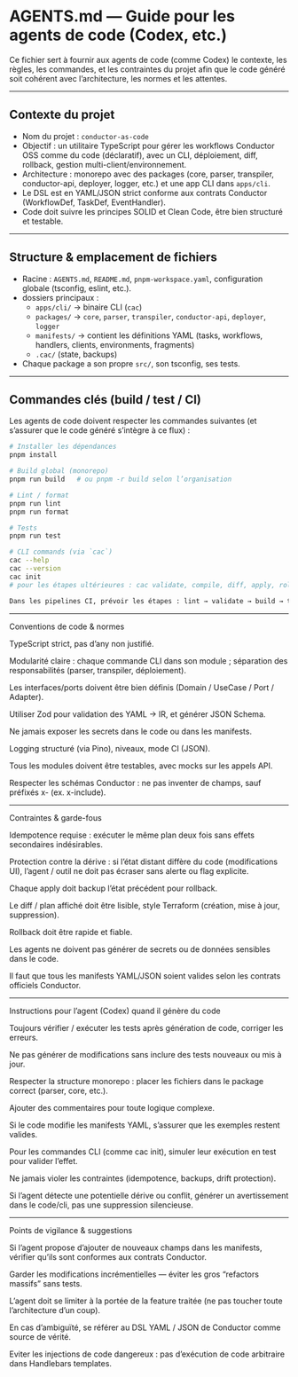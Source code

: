 # AGENTS.md — Guide pour les agents de code (Codex, etc.)

Ce fichier sert à fournir aux agents de code (comme Codex) le contexte, les règles, les commandes, et les contraintes du projet afin que le code généré soit cohérent avec l’architecture, les normes et les attentes.

---

## Contexte du projet

- Nom du projet : `conductor-as-code`  
- Objectif : un utilitaire TypeScript pour gérer les workflows Conductor OSS comme du code (déclaratif), avec un CLI, déploiement, diff, rollback, gestion multi-client/environnement.  
- Architecture : monorepo avec des packages (core, parser, transpiler, conductor-api, deployer, logger, etc.) et une app CLI dans `apps/cli`.  
- Le DSL est en YAML/JSON strict conforme aux contrats Conductor (WorkflowDef, TaskDef, EventHandler).  
- Code doit suivre les principes SOLID et Clean Code, être bien structuré et testable.

---

## Structure & emplacement de fichiers

- Racine : `AGENTS.md`, `README.md`, `pnpm-workspace.yaml`, configuration globale (tsconfig, eslint, etc.).  
- dossiers principaux :  
  - `apps/cli/` → binaire CLI (`cac`)  
  - `packages/` → `core`, `parser`, `transpiler`, `conductor-api`, `deployer`, `logger`  
  - `manifests/` → contient les définitions YAML (tasks, workflows, handlers, clients, environments, fragments)  
  - `.cac/` (state, backups)  
- Chaque package a son propre `src/`, son tsconfig, ses tests.

---

## Commandes clés (build / test / CI)

Les agents de code doivent respecter les commandes suivantes (et s’assurer que le code généré s’intègre à ce flux) :

```bash
# Installer les dépendances
pnpm install

# Build global (monorepo)
pnpm run build   # ou pnpm -r build selon l’organisation

# Lint / format
pnpm run lint
pnpm run format

# Tests
pnpm run test

# CLI commands (via `cac`)
cac --help
cac --version
cac init
# pour les étapes ultérieures : cac validate, compile, diff, apply, rollback, etc.

Dans les pipelines CI, prévoir les étapes : lint → validate → build → test → plan/apply.
```

---

Conventions de code & normes

TypeScript strict, pas d’any non justifié.

Modularité claire : chaque commande CLI dans son module ; séparation des responsabilités (parser, transpiler, déploiement).

Les interfaces/ports doivent être bien définis (Domain / UseCase / Port / Adapter).

Utiliser Zod pour validation des YAML → IR, et générer JSON Schema.

Ne jamais exposer les secrets dans le code ou dans les manifests.

Logging structuré (via Pino), niveaux, mode CI (JSON).

Tous les modules doivent être testables, avec mocks sur les appels API.

Respecter les schémas Conductor : ne pas inventer de champs, sauf préfixés x- (ex. x-include).



---

Contraintes & garde-fous

Idempotence requise : exécuter le même plan deux fois sans effets secondaires indésirables.

Protection contre la dérive : si l’état distant diffère du code (modifications UI), l’agent / outil ne doit pas écraser sans alerte ou flag explicite.

Chaque apply doit backup l’état précédent pour rollback.

Le diff / plan affiché doit être lisible, style Terraform (création, mise à jour, suppression).

Rollback doit être rapide et fiable.

Les agents ne doivent pas générer de secrets ou de données sensibles dans le code.

Il faut que tous les manifests YAML/JSON soient valides selon les contrats officiels Conductor.



---

Instructions pour l’agent (Codex) quand il génère du code

Toujours vérifier / exécuter les tests après génération de code, corriger les erreurs.

Ne pas générer de modifications sans inclure des tests nouveaux ou mis à jour.

Respecter la structure monorepo : placer les fichiers dans le package correct (parser, core, etc.).

Ajouter des commentaires pour toute logique complexe.

Si le code modifie les manifests YAML, s’assurer que les exemples restent valides.

Pour les commandes CLI (comme cac init), simuler leur exécution en test pour valider l’effet.

Ne jamais violer les contraintes (idempotence, backups, drift protection).

Si l’agent détecte une potentielle dérive ou conflit, générer un avertissement dans le code/cli, pas une suppression silencieuse.



---

Points de vigilance & suggestions

Si l’agent propose d’ajouter de nouveaux champs dans les manifests, vérifier qu’ils sont conformes aux contrats Conductor.

Garder les modifications incrémentielles — éviter les gros “refactors massifs” sans tests.

L’agent doit se limiter à la portée de la feature traitée (ne pas toucher toute l’architecture d’un coup).

En cas d’ambiguïté, se référer au DSL YAML / JSON de Conductor 
comme source de vérité.

Eviter les injections de code dangereux : pas d’exécution de code arbitraire dans Handlebars templates.
